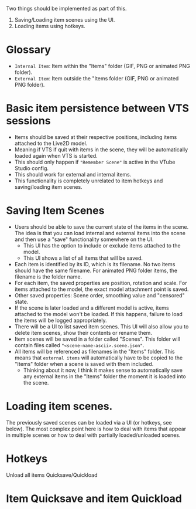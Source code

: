 Two things should be implemented as part of this.

1) Saving/Loading item scenes using the UI.
2) Loading items using hotkeys.

# Glossary

* `Internal Item`: Item within the "Items" folder (GIF, PNG or animated PNG folder).
* `External Item`: Item outside the "Items folder (GIF, PNG or animated PNG folder).

# Basic item persistence between VTS sessions

* Items should be saved at their respective positions, including items attached to the Live2D model. 
* Meaning if VTS if quit with items in the scene, they will be automatically loaded again when VTS is started.
* This should only happen if `"Remember Scene"` is active in the VTube Studio config.
* This should work for external and internal items.
* This functionality is completely unrelated to item hotkeys and saving/loading item scenes.

# Saving Item Scenes

* Users should be able to save the current state of the items in the scene. The idea is that you can load internal and external items into the scene and then use a "save" functionality somewhere on the UI.
  * This UI has the option to include or exclude items attached to the model.
  * This UI shows a list of all items that will be saved.
* Each item is identified by its ID, which is its filename. No two items should have the same filename. For animated PNG folder items, the filename is the folder name.
* For each item, the saved properties are position, rotation and scale. For items attached to the model, the exact model attachment point is saved.
* Other saved properties: Scene order, smoothing value and "censored" state.
* If the scene is later loaded and a different model is active, items attached to the model won't be loaded. If this happens, failure to load the items will be logged appropriately.
* There will be a UI to list saved item scenes. This UI will also allow you to delete item scenes, show their contents or rename them.
* Item scenes will be saved in a folder called "Scenes". This folder will contain files called `"<scene-name-ascii>.scene.json"`.
* All items will be referenced as filenames in the "Items" folder. This means that `external items` will automatically have to be copied to the "Items" folder when a scene is saved with them included.
  * Thinking about it now, I think it makes sense to automatically save any external items in the "Items" folder the moment it is loaded into the scene.

# Loading item scenes.

The previously saved scenes can be loaded via a UI (or hotkeys, see below). The most complex point here is how to deal with items that appear in multiple scenes or how to deal with partially loaded/unloaded scenes. 

# Hotkeys

Unload all items
Quicksave/Quickload




# Item Quicksave and item Quickload






